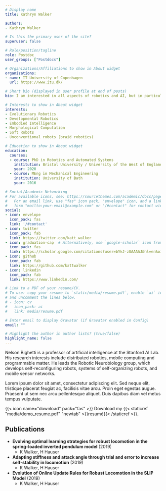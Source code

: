 ```yaml
---
# Display name
title: Kathryn Walker

authors:
- Kathryn Walker

# Is this the primary user of the site?
superuser: false

# Role/position/tagline
role: Postdoc
user_groups: ["Postdocs"]

# Organizations/Affiliations to show in About widget
organizations:
- name: IT University of Copenhagen
  url: https://www.itu.dk/

# Short bio (displayed in user profile at end of posts)
bio: I am interested in all aspects of robotics and AI, but in particular using articifical evolution as a tool to design more adaptive sytems capable of operating in the real world. 

# Interests to show in About widget
interests:
- Evolutionary Robotics
- Developmental Robotics
- Embodied Intelligence
- Morphological Computation
- Soft Robots
- Unconventional robots (braid robotics)

# Education to show in About widget
education:
  courses:
  - course: PhD in Robotics and Automated Systems
    institution: Bristol University / University of the West of England
    year: 2020
  - course: MEng in Mechanical Engineering
    institution: University of Bath
    year: 2016

# Social/Academic Networking
# For available icons, see: https://sourcethemes.com/academic/docs/page-builder/#icons
#   For an email link, use "fas" icon pack, "envelope" icon, and a link in the
#   form "mailto:your-email@example.com" or "/#contact" for contact widget.
social:
- icon: envelope
  icon_pack: fas
  link: '/#contact'
- icon: twitter
  icon_pack: fab
  link: https://twitter.com/katt_walker
- icon: graduation-cap  # Alternatively, use `google-scholar` icon from `ai` icon pack
  icon_pack: fas
  link: https://scholar.google.com/citations?user=bYkJ-zUAAAAJ&hl=en&oi=sra
- icon: github
  icon_pack: fab
  link: https://github.com/kattwalker
- icon: linkedin
  icon_pack: fab
  link: https://www.linkedin.com/

# Link to a PDF of your resume/CV.
# To use: copy your resume to `static/media/resume.pdf`, enable `ai` icons in `params.toml`, 
# and uncomment the lines below.
# - icon: cv
#   icon_pack: ai
#   link: media/resume.pdf

# Enter email to display Gravatar (if Gravatar enabled in Config)
email: ""

# Highlight the author in author lists? (true/false)
highlight_name: false
---
```


Nelson Bighetti is a professor of artificial intelligence at the Stanford AI Lab. His research interests include distributed robotics, mobile computing and programmable matter. He leads the Robotic Neurobiology group, which develops self-reconfiguring robots, systems of self-organizing robots, and mobile sensor networks.

Lorem ipsum dolor sit amet, consectetur adipiscing elit. Sed neque elit, tristique placerat feugiat ac, facilisis vitae arcu. Proin eget egestas augue. Praesent ut sem nec arcu pellentesque aliquet. Duis dapibus diam vel metus tempus vulputate.

{{< icon name="download" pack="fas" >}} Download my {{< staticref "media/demo_resume.pdf" "newtab" >}}resumé{{< /staticref >}}.


<!-- PUBLICATIONS START -->
<!-- This content is automatically generated by get_citations.py. Don't touch -->


## Publications
- **Evolving optimal learning strategies for robust locomotion in the spring-loaded inverted pendulum model** (2019)
  - K Walker, H Hauser
- **Adapting stiffness and attack angle through trial and error to increase self-stability in locomotion** (2019)
  - K Walker, H Hauser
- **Evolution of Online Update Rules for Robust Locomotion in the SLIP Model** (2019)
  - K Walker, H Hauser
<!-- PUBLICATIONS END -->

